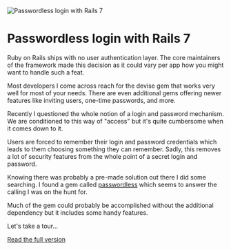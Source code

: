 ![Passwordless login with Rails 7](https://f001.backblazeb2.com/file/webcrunch/passwordless-login-rails-7.jpg)

# Passwordless login with Rails 7

Ruby on Rails ships with no user authentication layer. The core maintainers of the framework made this decision as it could vary per app how you might want to handle such a feat.

Most developers I come across reach for the devise gem that works very well for most of your needs. There are even additional gems offering newer features like inviting users, one-time passwords, and more.

Recently I questioned the whole notion of a login and password mechanism. We are conditioned to this way of "access" but it's quite cumbersome when it comes down to it.

Users are forced to remember their login and password credentials which leads to them choosing something they can remember. Sadly, this removes a lot of security features from the whole point of a secret login and password.

Knowing there was probably a pre-made solution out there I did some searching. I found a gem called [passwordless](https://github.com/mikker/passwordless) which seems to answer the calling I was on the hunt for.

Much of the gem could probably be accomplished without the additional dependency but it includes some handy features.

Let's take a tour...

[Read the full version](https://web-crunch.com/posts/passwordless-login-with-rails-7/)
